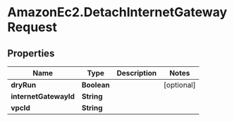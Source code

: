 # AmazonEc2.DetachInternetGatewayRequest

## Properties

Name | Type | Description | Notes
------------ | ------------- | ------------- | -------------
**dryRun** | **Boolean** |  | [optional] 
**internetGatewayId** | **String** |  | 
**vpcId** | **String** |  | 


